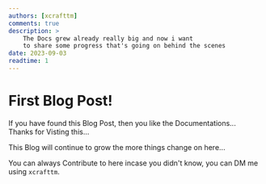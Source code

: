```yaml
---
authors: [xcrafttm]
comments: true
description: >
    The Docs grew already really big and now i want 
    to share some progress that's going on behind the scenes
date: 2023-09-03 
readtime: 1
---
```


# First Blog Post!

If you have found this Blog Post, then you like the Documentations...  
Thanks for Visting this...

This Blog will continue to grow the more things change on here...

You can always Contribute to here incase you didn't know, you can DM me using `xcrafttm`.